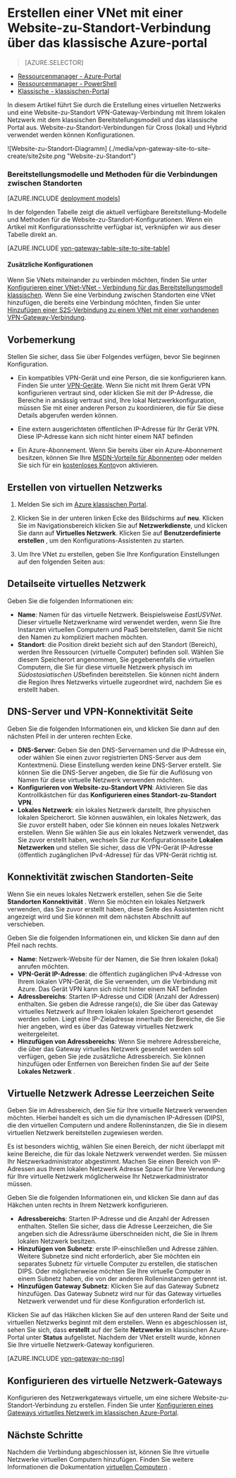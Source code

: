<properties
   pageTitle="Erstellen eines virtuelles Netzwerks mit einer Website-zu-Standort VPN-Gateway-Verbindung über das klassische Azure-Portal | Microsoft Azure"
   description="Erstellen einer VNet mit einer S2S VPN-Gateway-Verbindung für Cross lokale und das Bereitstellungsmodell klassischen verwenden möchten."
   services="vpn-gateway"
   documentationCenter=""
   authors="cherylmc"
   manager="carmonm"
   editor=""
   tags="azure-service-management"/>

<tags
   ms.service="vpn-gateway"
   ms.devlang="na"
   ms.topic="hero-article"
   ms.tgt_pltfrm="na"
   ms.workload="infrastructure-services"
   ms.date="10/14/2016"
   ms.author="cherylmc"/>

# <a name="create-a-vnet-with-a-site-to-site-connection-using-the-azure-classic-portal"></a>Erstellen einer VNet mit einer Website-zu-Standort-Verbindung über das klassische Azure-portal

> [AZURE.SELECTOR]
- [Ressourcenmanager - Azure-Portal](vpn-gateway-howto-site-to-site-resource-manager-portal.md)
- [Ressourcenmanager - PowerShell](vpn-gateway-create-site-to-site-rm-powershell.md)
- [Klassische - klassischen-Portal](vpn-gateway-site-to-site-create.md)

In diesem Artikel führt Sie durch die Erstellung eines virtuellen Netzwerks und eine Website-zu-Standort VPN-Gateway-Verbindung mit Ihrem lokalen Netzwerk mit dem klassischen Bereitstellungsmodell und das klassische Portal aus. Website-zu-Standort-Verbindungen für Cross (lokal) und Hybrid verwendet werden können Konfigurationen.

![Website-zu-Standort-Diagramm] (./media/vpn-gateway-site-to-site-create/site2site.png "Website-zu-Standort")


### <a name="deployment-models-and-methods-for-site-to-site-connections"></a>Bereitstellungsmodelle und Methoden für die Verbindungen zwischen Standorten

[AZURE.INCLUDE [deployment models](../../includes/vpn-gateway-deployment-models-include.md)] 

In der folgenden Tabelle zeigt die aktuell verfügbare Bereitstellung-Modelle und Methoden für die Website-zu-Standort-Konfigurationen. Wenn ein Artikel mit Konfigurationsschritte verfügbar ist, verknüpfen wir aus dieser Tabelle direkt an.

[AZURE.INCLUDE [vpn-gateway-table-site-to-site-table](../../includes/vpn-gateway-table-site-to-site-include.md)]

#### <a name="additional-configurations"></a>Zusätzliche Konfigurationen 

Wenn Sie VNets miteinander zu verbinden möchten, finden Sie unter [Konfigurieren einer VNet-VNet - Verbindung für das Bereitstellungsmodell klassischen](virtual-networks-configure-vnet-to-vnet-connection.md). Wenn Sie eine Verbindung zwischen Standorten eine VNet hinzufügen, die bereits eine Verbindung möchten, finden Sie unter [Hinzufügen einer S2S-Verbindung zu einem VNet mit einer vorhandenen VPN-Gateway-Verbindung](vpn-gateway-multi-site.md).
 
## <a name="before-you-begin"></a>Vorbemerkung

Stellen Sie sicher, dass Sie über Folgendes verfügen, bevor Sie beginnen Konfiguration.

- Ein kompatibles VPN-Gerät und eine Person, die sie konfigurieren kann. Finden Sie unter [VPN-Geräte](vpn-gateway-about-vpn-devices.md). Wenn Sie nicht mit Ihrem Gerät VPN konfigurieren vertraut sind, oder klicken Sie mit der IP-Adresse, die Bereiche in ansässig vertraut sind, Ihre lokal Netzwerkkonfiguration, müssen Sie mit einer anderen Person zu koordinieren, die für Sie diese Details abgerufen werden können.

- Eine extern ausgerichteten öffentlichen IP-Adresse für Ihr Gerät VPN. Diese IP-Adresse kann sich nicht hinter einem NAT befinden

- Ein Azure-Abonnement. Wenn Sie bereits über ein Azure-Abonnement besitzen, können Sie Ihre [MSDN-Vorteile für Abonnenten](https://azure.microsoft.com/pricing/member-offers/msdn-benefits-details/) oder melden Sie sich für ein [kostenloses Konto](https://azure.microsoft.com/pricing/free-trial/)von aktivieren.


## <a name="CreateVNet"></a>Erstellen von virtuellen Netzwerks

1. Melden Sie sich im [Azure klassischen Portal](https://manage.windowsazure.com/).

2. Klicken Sie in der unteren linken Ecke des Bildschirms auf **neu**. Klicken Sie im Navigationsbereich klicken Sie auf **Netzwerkdienste**, und klicken Sie dann auf **Virtuelles Netzwerk**. Klicken Sie auf **Benutzerdefinierte erstellen** , um den Konfigurations-Assistenten zu starten.

3. Um Ihre VNet zu erstellen, geben Sie Ihre Konfiguration Einstellungen auf den folgenden Seiten aus:

## <a name="Details"></a>Detailseite virtuelles Netzwerk

Geben Sie die folgenden Informationen ein:

- **Name**: Namen für das virtuelle Netzwerk. Beispielsweise *EastUSVNet*. Dieser virtuelle Netzwerkname wird verwendet werden, wenn Sie Ihre Instanzen virtuellen Computern und PaaS bereitstellen, damit Sie nicht den Namen zu kompliziert machen möchten.
- **Standort**: die Position direkt bezieht sich auf den Standort (Bereich), werden Ihre Ressourcen (virtuelle Computer) befinden soll. Wählen Sie diesem Speicherort angenommen, Sie gegebenenfalls die virtuellen Computern, die Sie für diese virtuelle Netzwerk physisch im *Südostasiatischen US*befinden bereitstellen. Sie können nicht ändern die Region Ihres Netzwerks virtuelle zugeordnet wird, nachdem Sie es erstellt haben.

## <a name="DNS"></a>DNS-Server und VPN-Konnektivität Seite

Geben Sie die folgenden Informationen ein, und klicken Sie dann auf den nächsten Pfeil in der unteren rechten Ecke.

- **DNS-Server**: Geben Sie den DNS-Servernamen und die IP-Adresse ein, oder wählen Sie einen zuvor registrierten DNS-Server aus dem Kontextmenü. Diese Einstellung werden keine DNS-Server erstellt. Sie können Sie die DNS-Server angeben, die Sie für die Auflösung von Namen für diese virtuelle Netzwerk verwenden möchten.
- **Konfigurieren von Website-zu-Standort VPN**: Aktivieren Sie das Kontrollkästchen für das **Konfigurieren eines Standort-zu-Standort VPN**.
- **Lokales Netzwerk**: ein lokales Netzwerk darstellt, Ihre physischen lokalen Speicherort. Sie können auswählen, ein lokales Netzwerk, das Sie zuvor erstellt haben, oder Sie können ein neues lokales Netzwerk erstellen. Wenn Sie wählen Sie aus ein lokales Netzwerk verwendet, das Sie zuvor erstellt haben, wechseln Sie zur Konfigurationsseite **Lokalen Netzwerken** und stellen Sie sicher, dass die VPN-Gerät IP-Adresse (öffentlich zugänglichen IPv4-Adresse) für das VPN-Gerät richtig ist.

## <a name="Connectivity"></a>Konnektivität zwischen Standorten-Seite

Wenn Sie ein neues lokales Netzwerk erstellen, sehen Sie die Seite **Standorten Konnektivität** . Wenn Sie möchten ein lokales Netzwerk verwenden, das Sie zuvor erstellt haben, diese Seite des Assistenten nicht angezeigt wird und Sie können mit dem nächsten Abschnitt auf verschieben.

Geben Sie die folgenden Informationen ein, und klicken Sie dann auf den Pfeil nach rechts.

-   **Name**: Netzwerk-Website für der Namen, die Sie Ihren lokalen (lokal) anrufen möchten.
-   **VPN-Gerät IP-Adresse**: die öffentlich zugänglichen IPv4-Adresse von Ihrem lokalen VPN-Gerät, die Sie verwenden, um die Verbindung mit Azure. Das Gerät VPN kann sich nicht hinter einem NAT befinden
-   **Adressbereichs**: Starten IP-Adresse und CIDR (Anzahl der Adressen) enthalten. Sie geben die Adresse range(s), die Sie über das Gateway virtuelles Netzwerk auf Ihrem lokalen lokalen Speicherort gesendet werden sollen. Liegt eine IP-Zieladresse innerhalb der Bereiche, die Sie hier angeben, wird es über das Gateway virtuelles Netzwerk weitergeleitet.
-   **Hinzufügen von Adressbereichs**: Wenn Sie mehrere Adressbereiche, die über das Gateway virtuelles Netzwerk gesendet werden soll verfügen, geben Sie jede zusätzliche Adressbereich. Sie können hinzufügen oder Entfernen von Bereichen finden Sie auf der Seite **Lokales Netzwerk** .

## <a name="Address"></a>Virtuelle Netzwerk Adresse Leerzeichen Seite

Geben Sie im Adressbereich, den Sie für Ihre virtuelle Netzwerk verwenden möchten. Hierbei handelt es sich um die dynamischen IP-Adressen (DIPS), die den virtuellen Computern und andere Rolleninstanzen, die Sie in diesem virtuellen Netzwerk bereitstellen zugewiesen werden.

Es ist besonders wichtig, wählen Sie einen Bereich, der nicht überlappt mit keine Bereiche, die für das lokale Netzwerk verwendet werden. Sie müssen Ihr Netzwerkadministrator abgestimmt. Machen Sie einen Bereich von IP-Adressen aus Ihrem lokalen Netzwerk Adresse Space für Ihre Verwendung für Ihre virtuelle Netzwerk möglicherweise Ihr Netzwerkadministrator müssen.

Geben Sie die folgenden Informationen ein, und klicken Sie dann auf das Häkchen unten rechts in Ihrem Netzwerk konfigurieren.

- **Adressbereichs**: Starten IP-Adresse und die Anzahl der Adressen enthalten. Stellen Sie sicher, dass die Adresse Leerzeichen, die Sie angeben sich die Adressräume überschneiden nicht, die Sie in Ihrem lokalen Netzwerk besitzen.
- **Hinzufügen von Subnetz**: erste IP-einschließen und Adresse zählen. Weitere Subnetze sind nicht erforderlich, aber Sie möchten ein separates Subnetz für virtuelle Computer zu erstellen, die statischen DIPS. Oder möglicherweise möchten Sie Ihre virtuelle Computer in einem Subnetz haben, die von der anderen Rolleninstanzen getrennt ist.
- **Hinzufügen Gateway Subnetz**: Klicken Sie auf das Gateway Subnetz hinzufügen. Das Gateway Subnetz wird nur für das Gateway virtuelles Netzwerk verwendet und für diese Konfiguration erforderlich ist.

Klicken Sie auf das Häkchen klicken Sie auf den unteren Rand der Seite und virtuellen Netzwerks beginnt mit dem erstellen. Wenn es abgeschlossen ist, sehen Sie sich, dass **erstellt** auf der Seite **Netzwerke** im klassischen Azure-Portal unter **Status** aufgelistet. Nachdem der VNet erstellt wurde, können Sie Ihre virtuelle Netzwerk-Gateway konfigurieren.

[AZURE.INCLUDE [vpn-gateway-no-nsg](../../includes/vpn-gateway-no-nsg-include.md)] 

## <a name="VNetGateway"></a>Konfigurieren des virtuelle Netzwerk-Gateways

Konfigurieren des Netzwerkgateways virtuelle, um eine sichere Website-zu-Standort-Verbindung zu erstellen. Finden Sie unter [Konfigurieren eines Gateways virtuelles Netzwerk im klassischen Azure-Portal](vpn-gateway-configure-vpn-gateway-mp.md).

## <a name="next-steps"></a>Nächste Schritte

Nachdem die Verbindung abgeschlossen ist, können Sie Ihre virtuelle Netzwerke virtuellen Computern hinzufügen. Finden Sie weitere Informationen die Dokumentation [virtuellen Computern](https://azure.microsoft.com/documentation/services/virtual-machines/) .
